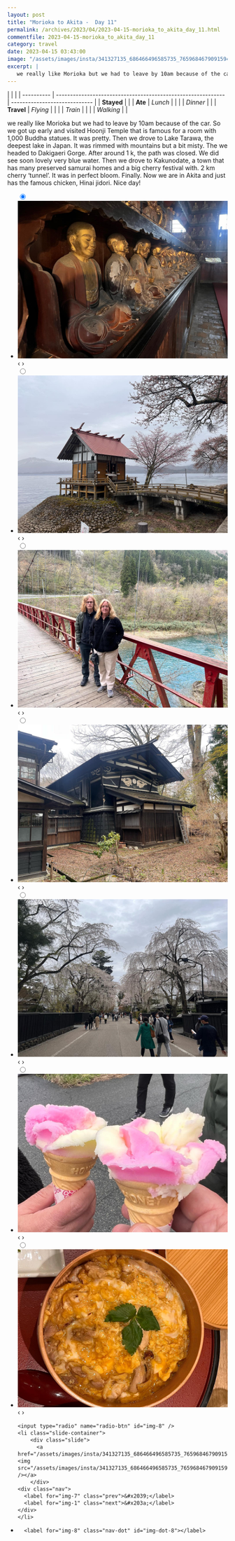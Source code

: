 ```yaml
---
layout: post
title: "Morioka to Akita -  Day 11"
permalink: /archives/2023/04/2023-04-15-morioka_to_akita_day_11.html
commentfile: 2023-04-15-morioka_to_akita_day_11
category: travel
date: 2023-04-15 03:43:00
image: "/assets/images/insta/341327135_686466496585735_7659684679091594605_n_18005326738629845.jpg"
excerpt: |
   we really like Morioka but we had to leave by 10am because of the car. So we got up early and visited Hoonji Temple that is famous for a room with 1,000 Buddha statues. It was pretty. Then we drove to Lake Tarawa, the deepest lake in Japan. It was rimmed with mountains but a bit misty. The we headed to Dakigaeri Gorge. After around 1 k, the path was closed. We did see soon lovely very blue water. Then we drove to Kakunodate, a town that has many preserved samurai homes and a big cherry festival with. 2 km cherry ‘tunnel’. It was in perfect bloom. Finally. Now we are in Akita and just has the famous chicken, Hinai jidori. Nice day!
---
```


|            |                                                              |
| ---------- | ------------------------------------------------------------ | ----------------------------- |
| **Stayed** |  |
| **Ate**    | _Lunch_                                                      |          |
|            | _Dinner_                                                     |          |
| **Travel** | _Flying_                                                     |          |
|            | _Train_                                                      |          |
|            | _Walking_                                                    |          |


 we really like Morioka but we had to leave by 10am because of the car. So we got up early and visited Hoonji Temple that is famous for a room with 1,000 Buddha statues. It was pretty. Then we drove to Lake Tarawa, the deepest lake in Japan. It was rimmed with mountains but a bit misty. The we headed to Dakigaeri Gorge. After around 1 k, the path was closed. We did see soon lovely very blue water. Then we drove to Kakunodate, a town that has many preserved samurai homes and a big cherry festival with. 2 km cherry ‘tunnel’. It was in perfect bloom. Finally. Now we are in Akita and just has the famous chicken, Hinai jidori. Nice day!


<ul class="slides">
    <input type="radio" name="radio-btn" id="img-1" checked="checked" />
    <li class="slide-container">
        <div class="slide">
          <a href="/assets/images/insta/341195014_800897298258830_772623648468880212_n_17982501323029588.jpg"><img src="/assets/images/insta/341195014_800897298258830_772623648468880212_n_17982501323029588.jpg" /></a>
        </div>
    <div class="nav">
      <label for="img-8" class="prev">&#x2039;</label>
      <label for="img-2" class="next">&#x203a;</label>
    </div>
    </li>
        <input type="radio" name="radio-btn" id="img-2"  />
    <li class="slide-container">
        <div class="slide">
          <a href="/assets/images/insta/341008934_124546437266051_7198221645727295696_n_18191058391247584.jpg"><img src="/assets/images/insta/341008934_124546437266051_7198221645727295696_n_18191058391247584.jpg" /></a>
        </div>
    <div class="nav">
      <label for="img-1" class="prev">&#x2039;</label>
      <label for="img-3" class="next">&#x203a;</label>
    </div>
    </li>
        <input type="radio" name="radio-btn" id="img-3"  />
    <li class="slide-container">
        <div class="slide">
          <a href="/assets/images/insta/341568527_145189101844964_970154698240672700_n_17961457172452825.jpg"><img src="/assets/images/insta/341568527_145189101844964_970154698240672700_n_17961457172452825.jpg" /></a>
        </div>
    <div class="nav">
      <label for="img-2" class="prev">&#x2039;</label>
      <label for="img-4" class="next">&#x203a;</label>
    </div>
    </li>
        <input type="radio" name="radio-btn" id="img-4"  />
    <li class="slide-container">
        <div class="slide">
          <a href="/assets/images/insta/341725488_1966848936988234_5382866877579403397_n_17963853989237504.jpg"><img src="/assets/images/insta/341725488_1966848936988234_5382866877579403397_n_17963853989237504.jpg" /></a>
        </div>
    <div class="nav">
      <label for="img-3" class="prev">&#x2039;</label>
      <label for="img-5" class="next">&#x203a;</label>
    </div>
    </li>
        <input type="radio" name="radio-btn" id="img-5"  />
    <li class="slide-container">
        <div class="slide">
          <a href="/assets/images/insta/341347024_771877490966769_6802254815780621279_n_18173489467281398.jpg"><img src="/assets/images/insta/341347024_771877490966769_6802254815780621279_n_18173489467281398.jpg" /></a>
        </div>
    <div class="nav">
      <label for="img-4" class="prev">&#x2039;</label>
      <label for="img-6" class="next">&#x203a;</label>
    </div>
    </li>
        <input type="radio" name="radio-btn" id="img-6"  />
    <li class="slide-container">
        <div class="slide">
          <a href="/assets/images/insta/341333423_3866914783561794_913226527347437183_n_17997935875775983.jpg"><img src="/assets/images/insta/341333423_3866914783561794_913226527347437183_n_17997935875775983.jpg" /></a>
        </div>
    <div class="nav">
      <label for="img-5" class="prev">&#x2039;</label>
      <label for="img-7" class="next">&#x203a;</label>
    </div>
    </li>
        <input type="radio" name="radio-btn" id="img-7"  />
    <li class="slide-container">
        <div class="slide">
          <a href="/assets/images/insta/341019940_924160088893570_4591599434363816815_n_17952107477594757.jpg"><img src="/assets/images/insta/341019940_924160088893570_4591599434363816815_n_17952107477594757.jpg" /></a>
        </div>
    <div class="nav">
      <label for="img-6" class="prev">&#x2039;</label>
      <label for="img-8" class="next">&#x203a;</label>
    </div>
    </li>
    
    <input type="radio" name="radio-btn" id="img-8" />
    <li class="slide-container">
        <div class="slide">
          <a href="/assets/images/insta/341327135_686466496585735_7659684679091594605_n_18005326738629845.jpg"><img src="/assets/images/insta/341327135_686466496585735_7659684679091594605_n_18005326738629845.jpg" /></a>
        </div>
    <div class="nav">
      <label for="img-7" class="prev">&#x2039;</label>
      <label for="img-1" class="next">&#x203a;</label>
    </div>
    </li>
			
<li class="nav-dots">
      <label for="img-1" class="nav-dot" id="img-dot-1"></label>
      <label for="img-2" class="nav-dot" id="img-dot-2"></label>
      <label for="img-3" class="nav-dot" id="img-dot-3"></label>
      <label for="img-4" class="nav-dot" id="img-dot-4"></label>
      <label for="img-5" class="nav-dot" id="img-dot-5"></label>
      <label for="img-6" class="nav-dot" id="img-dot-6"></label>
      <label for="img-7" class="nav-dot" id="img-dot-7"></label>

      <label for="img-8" class="nav-dot" id="img-dot-8"></label>

</li>
</ul>        
             

		